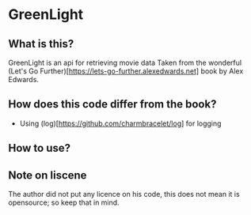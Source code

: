 # GreenLight

## What is this?
GreenLight is an api for retrieving movie data
Taken from the wonderful (Let's Go Further)[https://lets-go-further.alexedwards.net] book by Alex Edwards.

## How does this code differ from the book?
- Using (log)[https://github.com/charmbracelet/log] for logging

## How to use?


## Note on liscene
The author did not put any licence on his code, this does not mean it is opensource; so keep that in mind.


